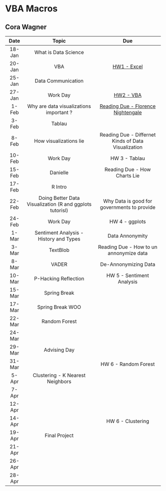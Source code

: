 # VBA Macros
## Cora Wagner





|    Date    |                            Topic                           |                                                                 Due                                                                  |
|:----------:|:----------------------------------------------------------:|:-----------------------------------------------------------------------------------------------------------------------------------:|
|   18-Jan   |                   What   is Data Science                   |                                                                                                                                      |
|   20-Jan   |                             VBA                            |                                                             [HW1 - Excel](https://docs.google.com/document/d/1g8eOYNe9sDmrstRgvFRZBskxjaIaD7Za4lFXSgPPkVw/edit)                                                            |
|   25-Jan   |                    Data   Communication                    |                                                                                                                                      |
|   27-Jan   |                          Work Day                          |                                                              [HW2 -   VBA](https://docs.google.com/document/d/1bTkmUon_Kq6_DupNw2Szh-T4rFGqzeA2aIIBy7m1yhk/edit)                                                             |
|    1-Feb   |           Why are data visualizations important ?          |                                                 [Reading   Due - Florence Nightengale](https://docs.google.com/forms/d/1FBgScIpV9Vpa-jb1nlWuoCqOxFE7v5SmQtacpFHpIq8/edit)                                                 |
|    3-Feb   |                           Tablau                           |                                                                                                                                      |
|    8-Feb   |                   How visualizations lie                   |                                          Reading Due - Differnet Kinds of Data Visualization                                         |
|   10-Feb   |                          Work Day                          |                                                             HW 3 - Tablau                                                            |
|   15-Feb   |                          Danielle                          |                                                     Reading Due - How Charts Lie                                                     |
|   17-Feb   |                           R Intro                          |                                                                                                                                      |
|   22-Feb   | Doing   Better Data Visualization (R and ggplots tutorisl) |                                             Why   Data is good for governments to provide                                            |
|   24-Feb   |                          Work Day                          |                                                            HW 4 - ggplots                                                            |
|    1-Mar   |           Sentiment Analysis - History and Types           |                                                            Data Annonymity                                                           |
|    3-Mar   |                          TextBlob                          |                                               Reading   Due - How to un annonymize data                                              |
|    8-Mar   |                            VADER                           |                                                        De-Annonymizing   Data                                                        |
|   10-Mar   |                   P-Hacking   Reflection                   |                                                       HW 5 - Sentiment Analysis                                                      |
|   15-Mar   |                        Spring Break                        |                                                                                                                                      |
|   17-Mar   |                        Spring Break WOO                    |                                                                                                                                      |
|   22-Mar   |                        Random Forest                       |                                                                                                                                      |
|   24-Mar   |                                                            |                                                                                                                                      |
|   29-Mar   |                        Advising Day                        |                                                                                                                                      |
|   31-Mar   |                                                            |                                                         HW 6 - Random Forest                                                         |
|    5-Apr   |              Clustering - K Nearest Neighbors              |                                                                                                                                      |
|    7-Apr   |                                                            |                                |
|   12-Apr   |                                                            |                                                                                                                                      |
|   14-Apr   |                                                            |                                                           HW 6 - Clustering                                                          |
|   19-Apr   |                        Final Project                       |                                                                                                                                      |
|   21-Apr   |                                                            |                                                                                                                                      |
|   26-Apr   |                                                            |                                                                                                                                      |
|   28-Apr   |                                                            |                                                                                                                                      |

